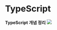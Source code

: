 # TypeScript

<b>TypeScript 개념 정리</b>
<a href="https://github.com/Sweet-Pumpkin/practice-typescript/blob/main/CODE.md">
  <img src="https://img.shields.io/badge/TYPE-000000?style=flat-square&logo=CodersRank&logoColor=FFFFFF"/>
</a>